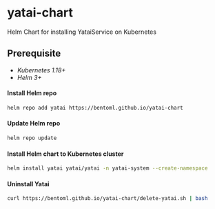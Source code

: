 # yatai-chart
Helm Chart for installing YataiService on Kubernetes

## Prerequisite

- *Kubernetes 1.18+*
- *Helm 3+*


#### Install Helm repo
```bash
helm repo add yatai https://bentoml.github.io/yatai-chart
```

#### Update Helm repo
```bash
helm repo update
```

#### Install Helm chart to Kubernetes cluster

```bash
helm install yatai yatai/yatai -n yatai-system --create-namespace
```

#### Uninstall Yatai

```bash
curl https://bentoml.github.io/yatai-chart/delete-yatai.sh | bash
```
